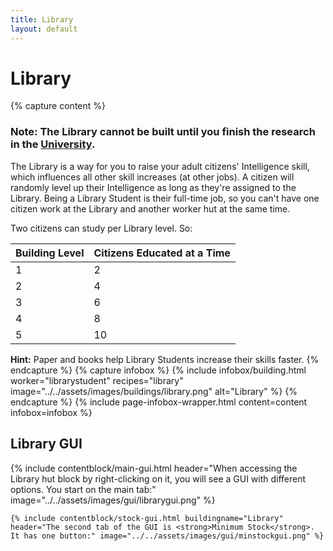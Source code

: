 ```yaml
---
title: Library
layout: default
---
```

# Library

{% capture content %}
### Note: The Library cannot be built until you finish the research in the [University](../../source/buildings/university).

The Library is a way for you to raise your adult citizens' Intelligence skill, which influences all other skill increases (at other jobs). A citizen will randomly level up their Intelligence as long as they're assigned to the Library. Being a Library Student is their full-time job, so you can't have one citizen work at the Library and another worker hut at the same time.

Two citizens can study per Library level. So: 

| Building Level | Citizens Educated at a Time |
| -------------- | --------------------------- |
| 1              | 2                           |
| 2              | 4                           |
| 3              | 6                           |
| 4              | 8                           |
| 5              | 10                          |

**Hint:** Paper and books help Library Students increase their skills faster.
{% endcapture %}
{% capture infobox %}
{% include infobox/building.html worker="librarystudent" recipes="library" image="../../assets/images/buildings/library.png" alt="Library" %}
{% endcapture %}
{% include page-infobox-wrapper.html content=content infobox=infobox %}

## Library GUI

<div class="row">
  <div class="col">
    {% include contentblock/main-gui.html header="When accessing the Library hut block by right-clicking on it, you will see a GUI with different options. You start on the main tab:" image="../../assets/images/gui/librarygui.png" %}

    {% include contentblock/stock-gui.html buildingname="Library" header="The second tab of the GUI is <strong>Minimum Stock</strong>. It has one button:" image="../../assets/images/gui/minstockgui.png" %}
  </div>
</div>